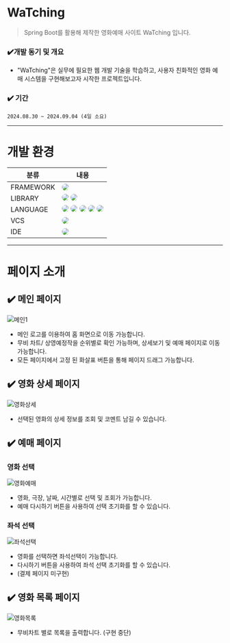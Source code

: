 <!-- Heading -->

# WaTching

> Spring Boot를 활용해 제작한 영화예매 사이트 WaTching 입니다.<br>

### ✔️개발 동기 및 개요
- "WaTching"은 실무에 필요한 웹 개발 기술을 학습하고, 사용자 친화적인 영화 예매 시스템을 구현해보고자 시작한 프로젝트입니다. 


### ✔️ 기간
  `2024.08.30 ~ 2024.09.04 (4일 소요)`

***

# 개발 환경
<table>
  <thead>
    <tr>
      <th style="text-align: center;">분류</th>
      <th style="text-align: center;">내용</th>
    </tr>
  </thead>
  <tbody>
    <tr>
      <td>FRAMEWORK</td>
      <td><img src="https://img.shields.io/badge/spring boot-6DB33F?style=for-the-badge&logo=springboot&logoColor=white" style="border-radius:10px">
    </tr>
    <tr>
      <td>LIBRARY</td>
      <td><img src="https://img.shields.io/badge/gradle-02303A?style=for-the-badge&logo=gradle&logoColor=white" style="border-radius:10px"> <img src="https://img.shields.io/badge/jquery-0769AD?style=for-the-badge&logo=jquery&logoColor=white" style="border-radius:10px"> </td>
    </tr>
     <tr>
      <td>LANGUAGE</td>
      <td><img src="https://img.shields.io/badge/html5-E34F26?style=for-the-badge&logo=html5&logoColor=white" style="border-radius:10px"> <img src="https://img.shields.io/badge/css3-1572B6?style=for-the-badge&logo=css3&logoColor=white" style="border-radius:10px"> <img src="https://img.shields.io/badge/javascript-F7DF1E?style=for-the-badge&logo=javascript&logoColor=black" style="border-radius:10px">  <img src="https://img.shields.io/badge/java-DE8E2f?style=for-the-badge" style="border-radius:10px"> <img src="https://img.shields.io/badge/mysql-4479A1?style=for-the-badge&logo=mysql&logoColor=white" style="border-radius:10px"></td>
    </tr>
     <tr>
      <td>VCS</td>
      <td><img src="https://img.shields.io/badge/github-181717?style=for-the-badge&logo=github&logoColor=white" style="border-radius:10px"></td>
    </tr>
     <tr>
      <td>IDE</td>
      <td><img src="https://img.shields.io/badge/intellij idea-000000?style=for-the-badge&logo=intellijidea&logoColor=white" style="border-radius:10px"> </td>
    </tr>
  </tbody>
</table>


***
# 페이지 소개

## ✔️ 메인 페이지
![메인1](https://github.com/user-attachments/assets/0767f58c-f79d-48fa-b57f-e5c54fac1a4f)
- 메인 로고를 이용하여 홈 화면으로 이동 가능합니다.
- 무비 차트/ 상영예정작을 순위별로 확인 가능하며, 상세보기 및 예매 페이지로 이동 가능합니다. 
- 모든 페이지에서 고정 된 화살표 버튼을 통해 페이지 드래그 가능합니다.


## ✔️ 영화 상세 페이지
![영화상세](https://github.com/user-attachments/assets/364a3474-8647-4bb7-bbb6-ee907051f347)
- 선택된 영화의 상세 정보를 조회 및 코멘트 남길 수 있습니다. 


## ✔️ 예매 페이지
### 영화 선택
![영화예매](https://github.com/user-attachments/assets/e5261477-9dca-4441-8749-12f25b671a6f)
- 영화, 극장, 날짜, 시간별로 선택 및 조회가 가능합니다.
- 예매 다시하기 버튼을 사용하여 선택 초기화를 할 수 있습니다. 

  
### 좌석 선택
![좌석선택](https://github.com/user-attachments/assets/9824ba53-8935-416b-8d4f-5e738f86222f)
- 영화를 선택하면 좌석선택이 가능합니다.
- 다시하기 버튼을 사용하여 좌석 선택 초기화를 할 수 있습니다. 
- (결제 페이지 미구현)


## ✔️ 영화 목록 페이지
![영화목록](https://github.com/user-attachments/assets/538cf217-409b-4738-8700-65772ac4a3c6)
- 무비차트 별로 목록을 출력합니다. (구현 중단)







